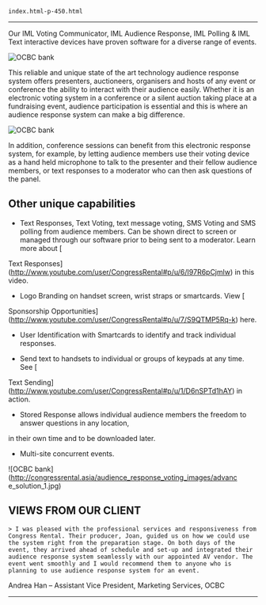 
    index.html-p-450.html
----------------------------------------------------------

Our IML Voting Communicator, IML Audience Response, IML Polling &amp; IML Text interactive devices have proven software for a diverse range of events.

![OCBC bank](/wp-content/uploads/2011/09/case__OCBC_3.jpg)

This reliable and unique state of the art technology audience response system offers presenters, auctioneers, organisers and hosts of any event or conference the ability to interact with their audience easily. Whether it is an electronic voting system in a conference or a silent auction taking place at a fundraising event, audience participation is essential and this is where an audience response system can make a big difference.

![OCBC bank](/wp-content/uploads/2011/09/case__OCBC_2.jpg)

In addition, conference sessions can benefit from this electronic response system, for example, by letting audience members use their voting device as a hand held microphone to talk to the presenter and their fellow audience members, or text responses to a moderator who can then ask questions of the panel.

## Other unique capabilities

 - Text Responses, Text Voting, text message voting, SMS Voting and SMS polling from audience members. Can be shown direct to screen or managed through our software prior to being sent to a moderator. Learn more about [

Text Responses](http://www.youtube.com/user/CongressRental#p/u/6/I97R6pCjmlw) in this video.

 - Logo Branding on handset screen, wrist straps or smartcards. View [

Sponsorship Opportunities](http://www.youtube.com/user/CongressRental#p/u/7/S9QTMP5Rq-k) here.

 - User Identification with Smartcards to identify and track individual responses.

 - Send text to handsets to individual or groups of keypads at any time. See [

Text Sending](http://www.youtube.com/user/CongressRental#p/u/1/D6nSPTd1hAY) in action.

 - Stored Response allows individual audience members the freedom to answer questions in any location,

in their own time and to be downloaded later.

 - Multi-site concurrent events.

![OCBC bank](http://congressrental.asia/audience_response_voting_images/advanc e_solution_1.jpg)

## VIEWS FROM OUR CLIENT

	> I was pleased with the professional services and responsiveness from Congress Rental. Their producer, Joan, guided us on how we could use the system right from the preparation stage. On both days of the event, they arrived ahead of schedule and set-up and integrated their audience response system seamlessly with our appointed AV vendor. The event went smoothly and I would recommend them to anyone who is planning to use audience response system for an event.

Andrea Han – Assistant Vice President, Marketing Services, OCBC




----------------------------------------------------------
